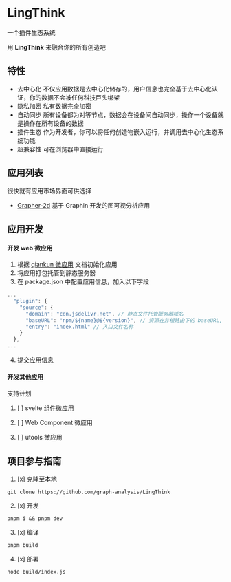 # LingThink

一个插件生态系统

用 **LingThink** 来融合你的所有创造吧

## 特性
 
 - 去中心化 不仅应用数据是去中心化储存的，用户信息也完全基于去中心化认证，你的数据不会被任何科技巨头绑架
 - 隐私加密 私有数据完全加密
 - 自动同步 所有设备都为对等节点，数据会在设备间自动同步，操作一个设备就是操作在所有设备的数据
 - 插件生态 作为开发者，你可以将任何创造物嵌入运行，并调用去中心化生态系统功能
 - 超兼容性 可在浏览器中直接运行


## 应用列表

很快就有应用市场界面可供选择

- [Grapher-2d](https://github.com/graph-analysis/grapher-2d) 基于 Graphin 开发的图可视分析应用

## 应用开发

#### 开发 web 微应用

1. 根据 [qiankun 微应用](https://qiankun.umijs.org/zh) 文档初始化应用
2. 将应用打包托管到静态服务器
3. 在 package.json 中配置应用信息，加入以下字段

```js
...
  "plugin": {
    "source": {
      "domain": "cdn.jsdelivr.net", // 静态文件托管服务器域名
      "baseURL": "npm/${name}@${version}", // 资源在非根路由下的 baseURL, ${}可以直接取到 pakage.json 中的字段
      "entry": "index.html" // 入口文件名称
    }
  },
...
```

4. 提交应用信息

#### 开发其他应用

支持计划

1. [ ] svelte 组件微应用

2. [ ] Web Component 微应用

3. [ ] utools 微应用

## 项目参与指南

1. [x] 克隆至本地

`git clone https://github.com/graph-analysis/LingThink`

2. [x] 开发

`pnpm i && pnpm dev`

3. [x] 编译

`pnpm build`

4. [x] 部署

`node build/index.js`
